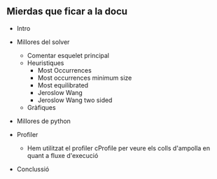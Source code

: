 
## Mierdas que ficar a la docu


- Intro

- Millores del solver
    - Comentar esquelet principal
    - Heuristiques
        - Most Occurrences
        - Most occurrences minimum size
        - Most equilibrated
        - Jeroslow Wang
        - Jeroslow Wang two sided
    - Gràfiques

- Millores de python
    

- Profiler
    - Hem utilitzat el profiler cProfile per veure
      els colls d'ampolla en quant a fluxe d'execució

- Conclussió
